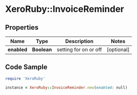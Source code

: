# XeroRuby::InvoiceReminder

## Properties

Name | Type | Description | Notes
------------ | ------------- | ------------- | -------------
**enabled** | **Boolean** | setting for on or off | [optional] 

## Code Sample

```ruby
require 'XeroRuby'

instance = XeroRuby::InvoiceReminder.new(enabled: null)
```


